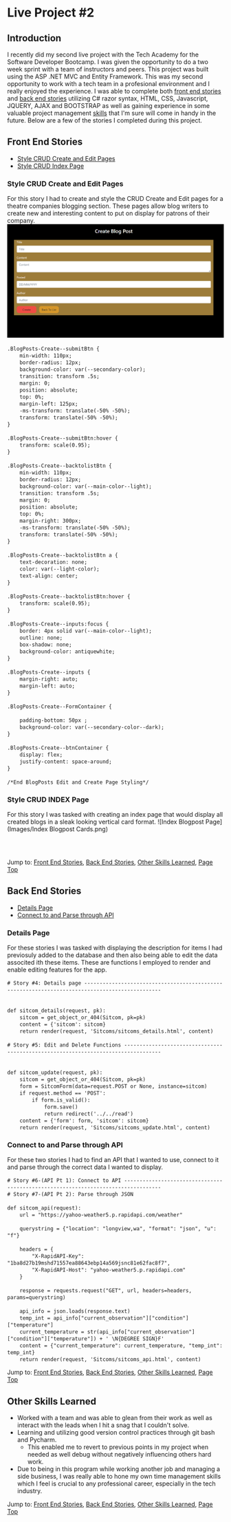 # Live Project #2
## Introduction
I recently did my second live project with the Tech Academy for the Software Developer Bootcamp. I was given the opportunity to do a two week sprint with a team of instructors and peers. This project was built using the ASP .NET MVC and Entity Framework. This was my second opportunity to work with a tech team in a profesional environment and I really enjoyed the experience. I was able to complete both [front end stories](#front-end-stories) and [back end stories](#back-end-stories) utilizing C# razor syntax, HTML, CSS, Javascript, JQUERY, AJAX and BOOTSTRAP as well as gaining experience in some valuable project management [skills](#other-skills-learned) that I'm sure will come in handy in the future. Below are a few of the stories I completed during this project.

## Front End Stories
  - [Style CRUD Create and Edit Pages](#style-crud-create-and-edit-pages)
  - [Style CRUD Index Page](#style-crud-index-page)

### Style CRUD Create and Edit Pages
For this story I had to create and style the CRUD Create and Edit pages for a theatre companies blogging section. These pages allow blog writers to create new and interesting content to put on display for patrons of their company.
![CRUDCreateForm](Images/CreateForm.png)

```
.BlogPosts-Create--submitBtn {
    min-width: 110px;
    border-radius: 12px;
    background-color: var(--secondary-color);
    transition: transform .5s;
    margin: 0;
    position: absolute;
    top: 0%;
    margin-left: 125px;
    -ms-transform: translate(-50% -50%);
    transform: translate(-50% -50%);
}

.BlogPosts-Create--submitBtn:hover {
    transform: scale(0.95);
}

.BlogPosts-Create--backtolistBtn {
    min-width: 110px;
    border-radius: 12px;
    background-color: var(--main-color--light);
    transition: transform .5s;
    margin: 0;
    position: absolute;
    top: 0%;
    margin-right: 300px;
    -ms-transform: translate(-50% -50%);
    transform: translate(-50% -50%);
}

.BlogPosts-Create--backtolistBtn a {
    text-decoration: none;
    color: var(--light-color);
    text-align: center;
}

.BlogPosts-Create--backtolistBtn:hover {
    transform: scale(0.95);
}

.BlogPosts-Create--inputs:focus {
    border: 4px solid var(--main-color--light);
    outline: none;
    box-shadow: none;
    background-color: antiquewhite;
}

.BlogPosts-Create--inputs {
    margin-right: auto;
    margin-left: auto;
}

.BlogPosts-Create--FormContainer {

    padding-bottom: 50px ;
    background-color: var(--secondary-color--dark); 
}

.BlogPosts-Create--btnContainer {
    display: flex;
    justify-content: space-around;
}

/*End BlogPosts Edit and Create Page Styling*/

```

### Style CRUD INDEX Page
For this story I was tasked with creating an index page that would display all created blogs in a sleak looking vertical card format.
![Index Blogpost Page](Images/Index Blogpost Cards.png)
```



```
Jump to: [Front End Stories](#front-end-stories), [Back End Stories](#back-end-stories), [Other Skills Learned](#other-skills-learned), [Page Top](#introduction)

## Back End Stories
  - [Details Page](#details-page)
  - [Connect to and Parse through API](#connect-to-and-parse-through-api)

### Details Page
For these stories I was tasked with displaying the description for items I had previosuly added to the database and then also being able to edit the data associted ith these items. These are functions I employed to render and enable editing features for the app.
```
# Story #4: Details page -----------------------------------------------------------------------------------------------


def sitcom_details(request, pk):
    sitcom = get_object_or_404(Sitcom, pk=pk)
    content = {'sitcom': sitcom}
    return render(request, 'Sitcoms/sitcoms_details.html', content)

# Story #5: Edit and Delete Functions ----------------------------------------------------------------------------------


def sitcom_update(request, pk):
    sitcom = get_object_or_404(Sitcom, pk=pk)
    form = SitcomForm(data=request.POST or None, instance=sitcom)
    if request.method == 'POST':
        if form.is_valid():
            form.save()
            return redirect('../../read')
    content = {'form': form, 'sitcom': sitcom}
    return render(request, 'Sitcoms/sitcoms_update.html', content)
```
### Connect to and Parse through API
For these two stories I had to find an API that I wanted to use, connect to it and parse through the correct data I wanted to display.

```
# Story #6-(API Pt 1): Connect to API ----------------------------------------------------------------------------------
# Story #7-(API Pt 2): Parse through JSON

def sitcom_api(request):
    url = "https://yahoo-weather5.p.rapidapi.com/weather"

    querystring = {"location": "longview,wa", "format": "json", "u": "f"}

    headers = {
        "X-RapidAPI-Key": "1ba8d27b19mshd71557ea88643ebp14a569jsnc81e62fac8f7",
        "X-RapidAPI-Host": "yahoo-weather5.p.rapidapi.com"
    }

    response = requests.request("GET", url, headers=headers, params=querystring)

    api_info = json.loads(response.text)
    temp_int = api_info["current_observation"]["condition"]["temperature"]
    current_temperature = str(api_info["current_observation"]["condition"]["temperature"]) + ' \N{DEGREE SIGN}F'
    content = {"current_temperature": current_temperature, "temp_int": temp_int}
    return render(request, 'Sitcoms/sitcoms_api.html', content)
```
Jump to: [Front End Stories](#front-end-stories), [Back End Stories](#back-end-stories), [Other Skills Learned](#other-skills-learned), [Page Top](#introduction)
## Other Skills Learned
 - Worked with a team and was able to glean from their work as well as interact with the leads when I hit a snag that I couldn't solve.
 - Learning and utilizing good version control practices through git bash and Pycharm. 
 	- This enabled me to revert to previous points in my project when needed as well debug without negatively influencing others hard work.
 - Due to being in this program while working another job and managing a side business, I was really able to hone my own time management skills which I feel is crucial to any professional career, especially in the tech industry.

Jump to: [Front End Stories](#front-end-stories), [Back End Stories](#back-end-stories), [Other Skills Learned](#other-skills-learned), [Page Top](#introduction)
